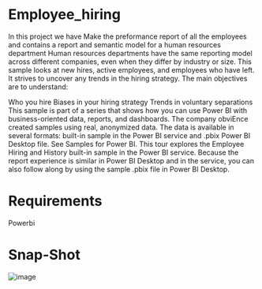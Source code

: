 # Employee_hiring
In this project we have Make the preformance report of all the employees and contains a report and semantic model for a human resources department
Human resources departments have the same reporting model across different companies, even when they differ by industry or size. This sample looks at new hires, active employees, and employees who have left. It strives to uncover any trends in the hiring strategy. The main objectives are to understand:

Who you hire
Biases in your hiring strategy
Trends in voluntary separations
This sample is part of a series that shows how you can use Power BI with business-oriented data, reports, and dashboards. The company obviEnce created samples using real, anonymized data. The data is available in several formats: built-in sample in the Power BI service and .pbix Power BI Desktop file. See Samples for Power BI.
This tour explores the Employee Hiring and History built-in sample in the Power BI service. Because the report experience is similar in Power BI Desktop and in the service, you can also follow along by using the sample .pbix file in Power BI Desktop.

# Requirements
Powerbi

# Snap-Shot
![image](https://github.com/user-attachments/assets/290a42e9-f250-4d16-8319-8677f4f83a7c)


